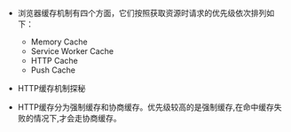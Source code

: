 * 浏览器缓存机制有四个方面，它们按照获取资源时请求的优先级依次排列如下：

    - Memory Cache
    - Service Worker Cache
    - HTTP Cache
    - Push Cache

* HTTP缓存机制探秘
* HTTP缓存分为强制缓存和协商缓存。优先级较高的是强制缓存,在命中缓存失败的情况下,才会走协商缓存。

